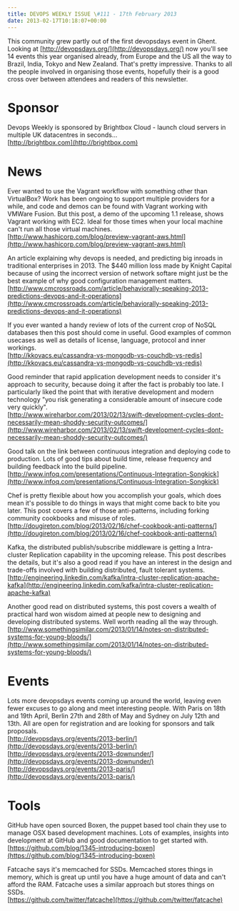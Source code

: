 ```yaml
---
title: DEVOPS WEEKLY ISSUE \#111 - 17th February 2013 
date: 2013-02-17T10:18:07+00:00
---
```


This community grew partly out of the first devopsdays event in Ghent. Looking at [http://devopsdays.org/](http://devopsdays.org/) now you'll see 14 events this year organised already, from Europe and the US all the way to Brazil, India, Tokyo and New Zealand. That's pretty impressive. Thanks to all the people involved in organising those events, hopefully their is a good cross over between attendees and readers of this newsletter.


Sponsor
======

Devops Weekly is sponsored by Brightbox Cloud - launch cloud servers in multiple UK datacentres in seconds...
<br>[http://brightbox.com](http://brightbox.com)


News
====

Ever wanted to use the Vagrant workflow with something other than VirtualBox? Work has been ongoing to support multiple providers for a while, and code and demos can be found with Vagrant working with VMWare Fusion. But this post, a demo of the upcoming 1.1 release, shows Vagrant working with EC2. Ideal for those times when your local machine can't run all those virtual machines.
<br>[http://www.hashicorp.com/blog/preview-vagrant-aws.html](http://www.hashicorp.com/blog/preview-vagrant-aws.html)


An article explaining why devops is needed, and predicting big inroads in traditional enterprises in 2013. The $440 million loss made by Knight Capital because of using the incorrect version of network softare might just be the best example of why good configuration management matters.
<br>[http://www.cmcrossroads.com/article/behaviorally-speaking-2013-predictions-devops-and-it-operations](http://www.cmcrossroads.com/article/behaviorally-speaking-2013-predictions-devops-and-it-operations)


If you ever wanted a handy review of lots of the current crop of NoSQL databases then this post should come in useful. Good examples of common usecases as well as details of license, language, protocol and inner workings.
<br>[http://kkovacs.eu/cassandra-vs-mongodb-vs-couchdb-vs-redis](http://kkovacs.eu/cassandra-vs-mongodb-vs-couchdb-vs-redis)


Good reminder that rapid application development needs to consider it's approach to security, because doing it after the fact is probably too late. I particularly liked the point that with iterative development and modern technology "you risk generating a considerable amount of insecure code very quickly".
<br>[http://www.wireharbor.com/2013/02/13/swift-development-cycles-dont-necessarily-mean-shoddy-security-outcomes/](http://www.wireharbor.com/2013/02/13/swift-development-cycles-dont-necessarily-mean-shoddy-security-outcomes/)


Good talk on the link between continuous integration and deploying code to production. Lots of good tips about build time, release frequency and building feedback into the build pipeline.
<br>[http://www.infoq.com/presentations/Continuous-Integration-Songkick](http://www.infoq.com/presentations/Continuous-Integration-Songkick)


Chef is pretty flexible about how you accomplish your goals, which does mean it's possible to do things in ways that might come back to bite you later. This post covers a few of those anti-patterns, including forking community cookbooks and misuse of roles.
<br>[http://dougireton.com/blog/2013/02/16/chef-cookbook-anti-patterns/](http://dougireton.com/blog/2013/02/16/chef-cookbook-anti-patterns/)


Kafka, the distributed publish/subscribe middleware is getting a Intra-cluster Replication capability in the upcoming release. This post describes the details, but it's also a good read if you have an interest in the design and trade-offs involved with building distributed, fault tolerant systems.
<br>[http://engineering.linkedin.com/kafka/intra-cluster-replication-apache-kafka](http://engineering.linkedin.com/kafka/intra-cluster-replication-apache-kafka)


Another good read on distributed systems, this post covers a wealth of practical hard won wisdom aimed at people new to designing and developing distributed systems. Well worth reading all the way through.
<br>[http://www.somethingsimilar.com/2013/01/14/notes-on-distributed-systems-for-young-bloods/](http://www.somethingsimilar.com/2013/01/14/notes-on-distributed-systems-for-young-bloods/)


Events
=====

Lots more devopsdays events coming up around the world, leaving even fewer excuses to go along and meet interesting people. With Paris on 18th and 19th April, Berlin 27th and 28th of May and Sydney on July 12th and 13th. All are open for registration and are looking for sponsors and talk proposals.
<br>[http://devopsdays.org/events/2013-berlin/](http://devopsdays.org/events/2013-berlin/)
<br>[http://devopsdays.org/events/2013-downunder/](http://devopsdays.org/events/2013-downunder/)
<br>[http://devopsdays.org/events/2013-paris/](http://devopsdays.org/events/2013-paris/)


Tools
====

GitHub have open sourced Boxen, the puppet based tool chain they use to manage OSX based development machines. Lots of examples, insights into development at GitHub and good documentation to get started with.
<br>[https://github.com/blog/1345-introducing-boxen](https://github.com/blog/1345-introducing-boxen)


Fatcache says it's memcached for SSDs. Memcached stores things in memory, which is great up until you have a huge amount of data and can't afford the RAM. Fatcache uses a similar approach but stores things on SSDs.
<br>[https://github.com/twitter/fatcache](https://github.com/twitter/fatcache)




